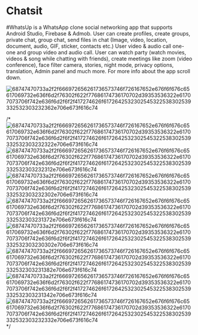 # Chatsit


#WhatsUp is a WhatsApp clone social networking app that supports Android Studio, Firebase & Admob. User can create profiles, create groups, private chat, group chat, send files in chat (Image, video, location, document, audio, GIF, sticker, contacts etc.) User video & audio call one-one and group video and audio call. User can watch party (watch movies, videos & song while chatting with friends), create meetings like zoom (video conference), face filter camera, stories, night mode, privacy options, translation, Admin panel and much more. For more info about the app scroll down.


![68747470733a2f2f666972656261736573746f726167652e676f6f676c65617069732e636f6d2f76302f622f77686174736170702d39353536322e61707073706f742e636f6d2f6f2f417274626f6172642532302545322538302539332532303232362e706e673f616c74](https://user-images.githubusercontent.com/87336351/229302966-b1ae9901-79a9-4105-8bfe-70f10434e4e4.png)


/*![68747470733a2f2f666972656261736573746f726167652e676f6f676c65617069732e636f6d2f76302f622f77686174736170702d39353536322e61707073706f742e636f6d2f6f2f417274626f6172642532302545322538302539332532303232322e706e673f616c74](https://user-images.githubusercontent.com/87336351/229302981-39d26f33-fa44-42e2-924e-bd925eb9424d.png)
![68747470733a2f2f666972656261736573746f726167652e676f6f676c65617069732e636f6d2f76302f622f77686174736170702d39353536322e61707073706f742e636f6d2f6f2f417274626f6172642532302545322538302539332532303232312e706e673f616c74](https://user-images.githubusercontent.com/87336351/229302986-03c9d293-6b03-495b-98e3-518fa460d31c.png)
![68747470733a2f2f666972656261736573746f726167652e676f6f676c65617069732e636f6d2f76302f622f77686174736170702d39353536322e61707073706f742e636f6d2f6f2f417274626f6172642532302545322538302539332532303232302e706e673f616c74](https://user-images.githubusercontent.com/87336351/229302988-191e42e6-eb20-46f3-9e39-53b6efd0d908.png)
![68747470733a2f2f666972656261736573746f726167652e676f6f676c65617069732e636f6d2f76302f622f77686174736170702d39353536322e61707073706f742e636f6d2f6f2f417274626f6172642532302545322538302539332532303231372e706e673f616c74](https://user-images.githubusercontent.com/87336351/229302990-ef59d792-f3a9-4163-a32f-fda9e41ea535.png)
![68747470733a2f2f666972656261736573746f726167652e676f6f676c65617069732e636f6d2f76302f622f77686174736170702d39353536322e61707073706f742e636f6d2f6f2f417274626f6172642532302545322538302539332532303230302e706e673f616c74](https://user-images.githubusercontent.com/87336351/229302992-d4304920-2888-4cb9-8a1b-450c18a659e3.png)
![68747470733a2f2f666972656261736573746f726167652e676f6f676c65617069732e636f6d2f76302f622f77686174736170702d39353536322e61707073706f742e636f6d2f6f2f417274626f6172642532302545322538302539332532303231382e706e673f616c74](https://user-images.githubusercontent.com/87336351/229302994-8e7378cd-909a-4c01-84a4-5ab8f384e36a.png)
![68747470733a2f2f666972656261736573746f726167652e676f6f676c65617069732e636f6d2f76302f622f77686174736170702d39353536322e61707073706f742e636f6d2f6f2f417274626f6172642532302545322538302539332532303231342e706e673f616c74](https://user-images.githubusercontent.com/87336351/229302995-a212ba1a-fa7b-4a50-a10f-283e0b9ef1d2.png)
![68747470733a2f2f666972656261736573746f726167652e676f6f676c65617069732e636f6d2f76302f622f77686174736170702d39353536322e61707073706f742e636f6d2f6f2f417274626f6172642532302545322538302539332532303232332e706e673f616c74](https://user-images.githubusercontent.com/87336351/229302998-0133dbd3-aaab-443c-8400-86cd90c7c029.png)
*/
